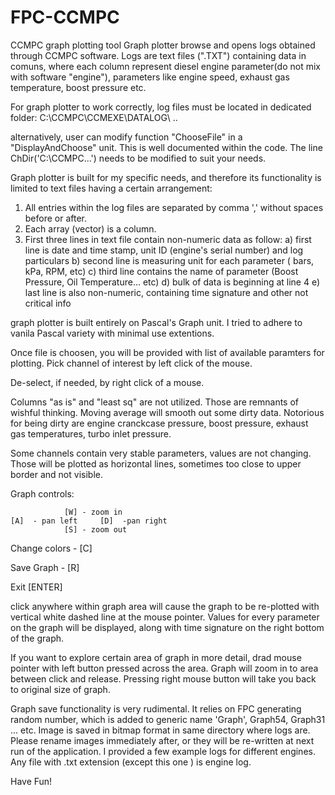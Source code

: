 # FPC-CCMPC

CCMPC graph plotting tool
Graph plotter browse and opens logs obtained through CCMPC software. Logs are text files (".TXT") containing data in comuns, where each column represent diesel engine 
parameter(do not mix with software "engine"), parameters like engine speed, exhaust gas temperature, boost pressure etc.

For graph plotter to work correctly, log files must be located in dedicated folder:
C:\CCMPC\CCMEXE\DATALOG\ ..

alternatively, user can modify function "ChooseFile"  in a  "DisplayAndChoose" unit. This is well documented within the code. The line ChDir('C:\CCMPC...') 
needs to be modified to suit your needs.

Graph plotter is built for my specific needs, and therefore its functionality is limited to text files having a certain arrangement:

1. All entries within the log files are separated by comma ',' without spaces before or after.
2. Each array (vector) is a column.
3. First three lines in text file contain non-numeric data as follow:
 a) first line is date and time stamp, unit ID (engine's serial number) and log particulars
 b) second line is measuring unit for each parameter ( bars, kPa, RPM, etc)
 c) third line contains the name of parameter (Boost Pressure, Oil Temperature... etc)
 d) bulk of data is beginning at line 4
 e) last line is also non-numeric, containing time signature and other not critical info
 
graph plotter is built entirely on Pascal's Graph unit. I tried to adhere to vanila Pascal variety with minimal use extentions.

Once file is choosen, you will be provided with list of available paramters for plotting. Pick channel of interest by left click of the mouse.

De-select, if needed, by right click of a mouse.

Columns "as is" and "least sq" are not utilized. Those are remnants of wishful thinking.
Moving average will smooth out some dirty data. Notorious for being dirty are engine cranckcase pressure, boost pressure, exhaust gas temperatures, 
turbo inlet pressure.

Some channels contain very stable parameters, values are not changing. Those will be plotted as horizontal lines, sometimes too close to upper border and not visible.

Graph controls:

			    [W] - zoom in
	[A]  - pan left		[D]  -pan right
			    [S] - zoom out

Change colors - [C]

Save Graph      - [R]

Exit		[ENTER]

click anywhere within graph area will cause the graph to be re-plotted with vertical white dashed line at the mouse pointer. Values for every parameter on the 
graph will be displayed, along with time signature on the right bottom of the graph.

If you want to explore certain area of graph in more detail, drad mouse pointer with left button pressed across the area. Graph will zoom in to area between click and release.
Pressing right mouse button will take you back to original size of graph.

Graph save functionality is very rudimental. It relies on FPC generating random number, which is added to generic name 'Graph', Graph54, Graph31 ... etc. 
Image is saved in bitmap format in same directory where logs are. Please rename images immediately after, or they will be re-written at next run of the application.
I provided a few example logs for different engines. Any file with .txt extension (except this one ) is engine log.

Have Fun!
